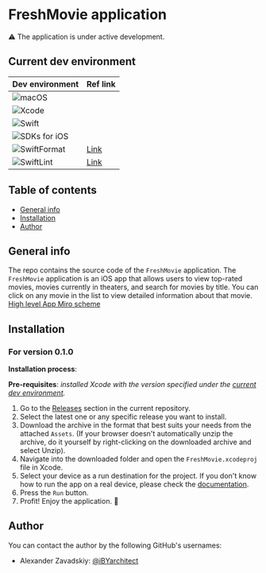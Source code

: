 # FreshMovie application 

⚠️ The application is under active development.

## Current dev environment 

| Dev environment| Ref link |
| --- | -- |
| ![macOS](https://img.shields.io/badge/macOS-14.2.1+-blue) | | 
| ![Xcode](https://img.shields.io/badge/Xcode-15.3-red) | |
| ![Swift](https://img.shields.io/badge/Swift-5.10-orange) | |
| ![SDKs for iOS](https://img.shields.io/badge/SDKs%20for%20iOS-17%2B-lightgrey) | |
| ![SwiftFormat](https://img.shields.io/badge/SwiftFormat-0.51.7-yellow) | [Link](https://github.com/nicklockwood/SwiftFormat) |
| ![SwiftLint](https://img.shields.io/badge/SwiftLint-0.53.0-green)| [Link](https://github.com/realm/SwiftLint) |

## Table of contents
* [General info](#general-info)
* [Installation](#installation)
* [Author](#author)

## General info

The repo contains the source code of the `FreshMovie` application.
The `FreshMovie` application is an iOS app that allows users to view top-rated movies, movies currently in theaters, and search for movies by title. You can click on any movie in the list to view detailed information about that movie.
[High level App Miro scheme](https://miro.com/app/board/uXjVKHYTGWs=/?share_link_id=284099993335)
 

## Installation

### For version 0.1.0

**Installation process**:

**Pre-requisites**: _installed Xcode with the version specified under the [current dev environment](#current-dev-environment)._

1. Go to the [Releases](https://github.com/iBYarchitect/FreshMovie/releases) section in the current repository.
1. Select the latest one or any specific release you want to install.
1. Download the archive in the format that best suits your needs from the attached `Assets`.
(If your browser doesn't automatically unzip the archive, do it yourself by right-clicking on the downloaded archive and select Unzip).
1. Navigate into the downloaded folder and open the `FreshMovie.xcodeproj` file in Xcode.
1. Select your device as a run destination for the project. If you don't know how to run the app on a real device, please check the [documentation](https://developer.apple.com/documentation/xcode/running-your-app-in-simulator-or-on-a-device).
1. Press the `Run` button.
1. Profit! Enjoy the application. 🥳

## Author

You can contact the author by the following GitHub's usernames:

- Alexander Zavadskiy: [@iBYarchitect](https://github.com/iBYarchitect)
